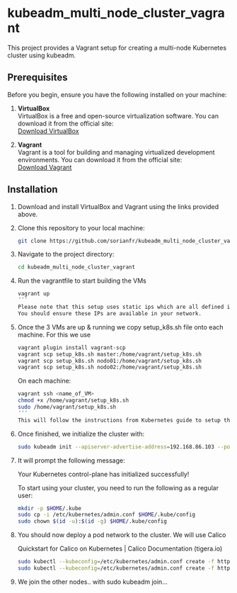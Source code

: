 # kubeadm_multi_node_cluster_vagrant

This project provides a Vagrant setup for creating a multi-node Kubernetes cluster using kubeadm.

## Prerequisites

Before you begin, ensure you have the following installed on your machine:

1. **VirtualBox**  
   VirtualBox is a free and open-source virtualization software. You can download it from the official site:  
   [Download VirtualBox](https://www.virtualbox.org/wiki/Downloads)

2. **Vagrant**  
   Vagrant is a tool for building and managing virtualized development environments. You can download it from the official site:  
   [Download Vagrant](https://www.vagrantup.com/downloads)

## Installation

1. Download and install VirtualBox and Vagrant using the links provided above.
2. Clone this repository to your local machine:

   ```bash
   git clone https://github.com/sorianfr/kubeadm_multi_node_cluster_vagrant.git

3. Navigate to the project directory:

   ```bash
   cd kubeadm_multi_node_cluster_vagrant
   
4. Run the vagrantfile to start building the VMs

   ```bash
   vagrant up
   ´´´
   Please note that this setup uses static ips which are all defined in the Vagrantfile, together with the names and resources of each VM.
   You should ensure these IPs are available in your network.
   
6. Once the 3 VMs are up & running we copy setup_k8s.sh file onto each machine. For this we use 

   ```bash
   vagrant plugin install vagrant-scp   
   vagrant scp setup_k8s.sh master:/home/vagrant/setup_k8s.sh 
   vagrant scp setup_k8s.sh nodo01:/home/vagrant/setup_k8s.sh 
   vagrant scp setup_k8s.sh nodo02:/home/vagrant/setup_k8s.sh 
   ```
   On each machine:
   ```bash
   vagrant ssh <name_of_VM>
   chmod +x /home/vagrant/setup_k8s.sh
   sudo /home/vagrant/setup_k8s.sh 
   ´´´
   This will follow the instructions from Kubernetes guide to setup the cluster using kubeadm
   
7. Once finished, we initialize the cluster with:
   ```bash
   sudo kubeadm init --apiserver-advertise-address=192.168.86.103 --pod-network-cidr=192.168.0.0/16 

8. It will prompt the following message:

   Your Kubernetes control-plane has initialized successfully!

   To start using your cluster, you need to run the following as a regular user:

   ```bash
   mkdir -p $HOME/.kube
   sudo cp -i /etc/kubernetes/admin.conf $HOME/.kube/config
   sudo chown $(id -u):$(id -g) $HOME/.kube/config

9. You should now deploy a pod network to the cluster. We will use Calico

   Quickstart for Calico on Kubernetes | Calico Documentation (tigera.io) 
   ```bash
   sudo kubectl --kubeconfig=/etc/kubernetes/admin.conf create -f https://raw.githubusercontent.com/projectcalico/calico/v3.28.2/manifests/tigera-operator.yaml 
   sudo kubectl --kubeconfig=/etc/kubernetes/admin.conf create -f https://raw.githubusercontent.com/projectcalico/calico/v3.28.2/manifests/custom-resources.yaml 

10. We join the other nodes.. with sudo kubeadm join...

    
